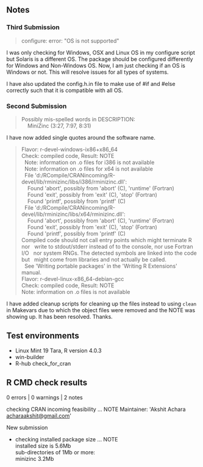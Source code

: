## Notes

### Third Submission

> configure: error: "OS  is not supported"

I was only checking for Windows, OSX and Linux OS in my configure
script but Solaris is a different OS.
The package should be configured differently for Windows and
Non-Windows OS. Now, I am just checking if an OS is Windows or
not. This will resolve issues for all types of systems.

I have also updated the config.h.in file to make use
of #if and #else correctly such that it is compatible
with all OS.

### Second Submission

> Possibly mis-spelled words in DESCRIPTION:  
    MiniZinc (3:27, 7:97, 8:31)

I have now added single quotes around the software name.

> Flavor: r-devel-windows-ix86+x86_64  
Check: compiled code, Result: NOTE  
  Note: information on .o files for i386 is not available  
  Note: information on .o files for x64 is not available  
  File 'd:/RCompile/CRANincoming/R-devel/lib/rminizinc/libs/i386/rminizinc.dll':  
    Found 'abort', possibly from 'abort' (C), 'runtime' (Fortran)  
    Found 'exit', possibly from 'exit' (C), 'stop' (Fortran)  
    Found 'printf', possibly from 'printf' (C)  
  File 'd:/RCompile/CRANincoming/R-devel/lib/rminizinc/libs/x64/rminizinc.dll':  
    Found 'abort', possibly from 'abort' (C), 'runtime' (Fortran)  
    Found 'exit', possibly from 'exit' (C), 'stop' (Fortran)  
    Found 'printf', possibly from 'printf' (C)   
 Compiled code should not call entry points which might terminate R nor
  write to stdout/stderr instead of to the console, nor use Fortran I/O
  nor system RNGs. The detected symbols are linked into the code but
  might come from libraries and not actually be called.  
  See 'Writing portable packages' in the 'Writing R Extensions' manual.  
Flavor: r-devel-linux-x86_64-debian-gcc  
Check: compiled code, Result: NOTE  
Note: information on .o files is not available

I have added cleanup scripts for cleaning up the files instead to using `clean` in Makevars due to which the object files were removed and the NOTE was showing up. It has been resolved. Thanks.

## Test environments
* Linux Mint 19 Tara, R version 4.0.3
* win-builder
* R-hub check_for_cran

## R CMD check results

0 errors | 0 warnings | 2 notes

checking CRAN incoming feasibility ... NOTE
Maintainer: 'Akshit Achara <acharaakshit@gmail.com>'

New submission

* checking installed package size ... NOTE  
  installed size is  5.6Mb  
  sub-directories of 1Mb or more:  
    minizinc   3.2Mb
